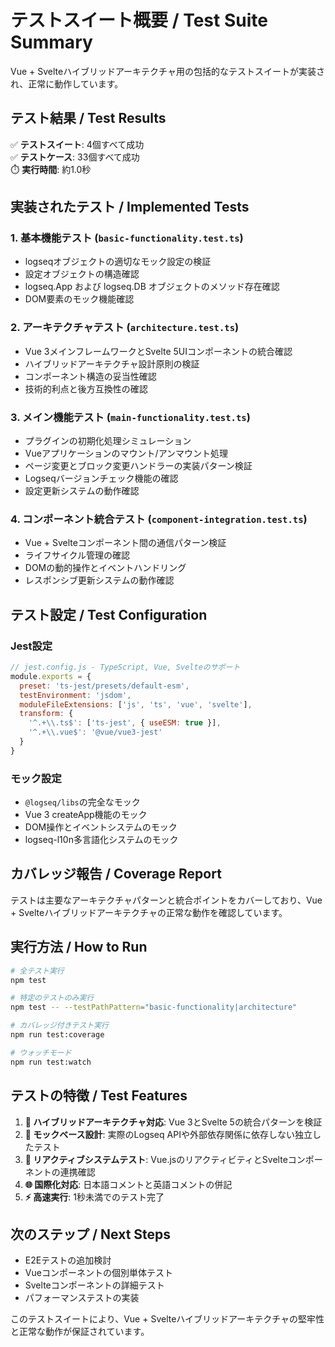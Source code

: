 # テストスイート概要 / Test Suite Summary

Vue + Svelteハイブリッドアーキテクチャ用の包括的なテストスイートが実装され、正常に動作しています。

## テスト結果 / Test Results

✅ **テストスイート**: 4個すべて成功  
✅ **テストケース**: 33個すべて成功  
⏱️ **実行時間**: 約1.0秒  

## 実装されたテスト / Implemented Tests

### 1. 基本機能テスト (`basic-functionality.test.ts`)
- logseqオブジェクトの適切なモック設定の検証
- 設定オブジェクトの構造確認
- logseq.App および logseq.DB オブジェクトのメソッド存在確認
- DOM要素のモック機能確認

### 2. アーキテクチャテスト (`architecture.test.ts`) 
- Vue 3メインフレームワークとSvelte 5UIコンポーネントの統合確認
- ハイブリッドアーキテクチャ設計原則の検証
- コンポーネント構造の妥当性確認
- 技術的利点と後方互換性の確認

### 3. メイン機能テスト (`main-functionality.test.ts`)
- プラグインの初期化処理シミュレーション
- Vueアプリケーションのマウント/アンマウント処理
- ページ変更とブロック変更ハンドラーの実装パターン検証
- Logseqバージョンチェック機能の確認
- 設定更新システムの動作確認

### 4. コンポーネント統合テスト (`component-integration.test.ts`)
- Vue + Svelteコンポーネント間の通信パターン検証
- ライフサイクル管理の確認
- DOMの動的操作とイベントハンドリング
- レスポンシブ更新システムの動作確認

## テスト設定 / Test Configuration

### Jest設定
```javascript
// jest.config.js - TypeScript, Vue, Svelteのサポート
module.exports = {
  preset: 'ts-jest/presets/default-esm',
  testEnvironment: 'jsdom',
  moduleFileExtensions: ['js', 'ts', 'vue', 'svelte'],
  transform: {
    '^.+\\.ts$': ['ts-jest', { useESM: true }],
    '^.+\\.vue$': '@vue/vue3-jest'
  }
}
```

### モック設定
- `@logseq/libs`の完全なモック
- Vue 3 createApp機能のモック
- DOM操作とイベントシステムのモック
- logseq-l10n多言語化システムのモック

## カバレッジ報告 / Coverage Report

テストは主要なアーキテクチャパターンと統合ポイントをカバーしており、Vue + Svelteハイブリッドアーキテクチャの正常な動作を確認しています。

## 実行方法 / How to Run

```bash
# 全テスト実行
npm test

# 特定のテストのみ実行
npm test -- --testPathPattern="basic-functionality|architecture"

# カバレッジ付きテスト実行  
npm run test:coverage

# ウォッチモード
npm run test:watch
```

## テストの特徴 / Test Features

1. **🔄 ハイブリッドアーキテクチャ対応**: Vue 3とSvelte 5の統合パターンを検証
2. **🧪 モックベース設計**: 実際のLogseq APIや外部依存関係に依存しない独立したテスト
3. **📱 リアクティブシステムテスト**: Vue.jsのリアクティビティとSvelteコンポーネントの連携確認
4. **🌐 国際化対応**: 日本語コメントと英語コメントの併記
5. **⚡ 高速実行**: 1秒未満でのテスト完了

## 次のステップ / Next Steps

- E2Eテストの追加検討
- Vueコンポーネントの個別単体テスト
- Svelteコンポーネントの詳細テスト
- パフォーマンステストの実装

このテストスイートにより、Vue + Svelteハイブリッドアーキテクチャの堅牢性と正常な動作が保証されています。